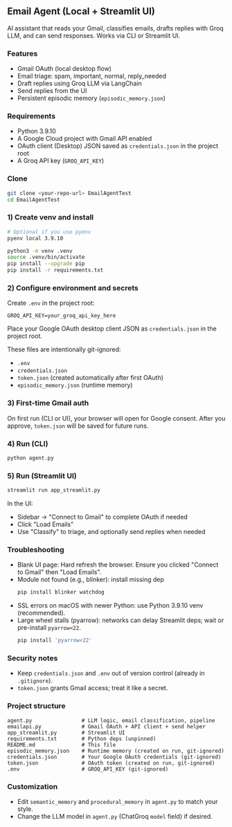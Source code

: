 ## Email Agent (Local + Streamlit UI)

AI assistant that reads your Gmail, classifies emails, drafts replies with Groq LLM, and can send responses. Works via CLI or Streamlit UI.

### Features
- Gmail OAuth (local desktop flow)
- Email triage: spam, important, normal, reply_needed
- Draft replies using Groq LLM via LangChain
- Send replies from the UI
- Persistent episodic memory (`episodic_memory.json`)

### Requirements
- Python 3.9.10
- A Google Cloud project with Gmail API enabled
- OAuth client (Desktop) JSON saved as `credentials.json` in the project root
- A Groq API key (`GROQ_API_KEY`)

### Clone
```bash
git clone <your-repo-url> EmailAgentTest
cd EmailAgentTest
```

### 1) Create venv and install
```bash
# Optional if you use pyenv
pyenv local 3.9.10

python3 -m venv .venv
source .venv/bin/activate
pip install --upgrade pip
pip install -r requirements.txt
```

### 2) Configure environment and secrets
Create `.env` in the project root:
```
GROQ_API_KEY=your_groq_api_key_here
```
Place your Google OAuth desktop client JSON as `credentials.json` in the project root.

These files are intentionally git-ignored:
- `.env`
- `credentials.json`
- `token.json` (created automatically after first OAuth)
- `episodic_memory.json` (runtime memory)

### 3) First-time Gmail auth
On first run (CLI or UI), your browser will open for Google consent. After you approve, `token.json` will be saved for future runs.

### 4) Run (CLI)
```bash
python agent.py
```

### 5) Run (Streamlit UI)
```bash
streamlit run app_streamlit.py
```
In the UI:
- Sidebar → "Connect to Gmail" to complete OAuth if needed
- Click "Load Emails"
- Use "Classify" to triage, and optionally send replies when needed

### Troubleshooting
- Blank UI page: Hard refresh the browser. Ensure you clicked "Connect to Gmail" then "Load Emails".
- Module not found (e.g., blinker): install missing dep
  ```bash
  pip install blinker watchdog
  ```
- SSL errors on macOS with newer Python: use Python 3.9.10 venv (recommended).
- Large wheel stalls (pyarrow): networks can delay Streamlit deps; wait or pre-install `pyarrow<22`.
  ```bash
  pip install 'pyarrow<22'
  ```

### Security notes
- Keep `credentials.json` and `.env` out of version control (already in `.gitignore`).
- `token.json` grants Gmail access; treat it like a secret.

### Project structure
```
agent.py                # LLM logic, email classification, pipeline
emailapi.py             # Gmail OAuth + API client + send helper
app_streamlit.py        # Streamlit UI
requirements.txt        # Python deps (unpinned)
README.md               # This file
episodic_memory.json    # Runtime memory (created on run, git-ignored)
credentials.json        # Your Google OAuth credentials (git-ignored)
token.json              # OAuth token (created on run, git-ignored)
.env                    # GROQ_API_KEY (git-ignored)
```

### Customization
- Edit `semantic_memory` and `procedural_memory` in `agent.py` to match your style.
- Change the LLM model in `agent.py` (ChatGroq `model` field) if desired.

